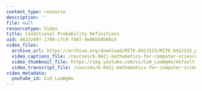 ```yaml
---
content_type: resource
description: ''
file: null
resourcetype: Video
title: Conditional Probability Definitions
uid: 46232497-1709-c7c9-f407-9e06b58b68c5
video_files:
  archive_url: https://archive.org/download/MIT6.042JS15/MIT6_042JS15_probcond_video_ipod.mp4
  video_captions_file: /courses/6-042j-mathematics-for-computer-science-spring-2015/01ec4db6aefe558180c5997845655126_Cu9_LaaWgHo.vtt
  video_thumbnail_file: https://img.youtube.com/vi/Cu9_LaaWgHo/default.jpg
  video_transcript_file: /courses/6-042j-mathematics-for-computer-science-spring-2015/4985ce323f172ae22cd76325308b757f_Cu9_LaaWgHo.pdf
video_metadata:
  youtube_id: Cu9_LaaWgHo
---
```

